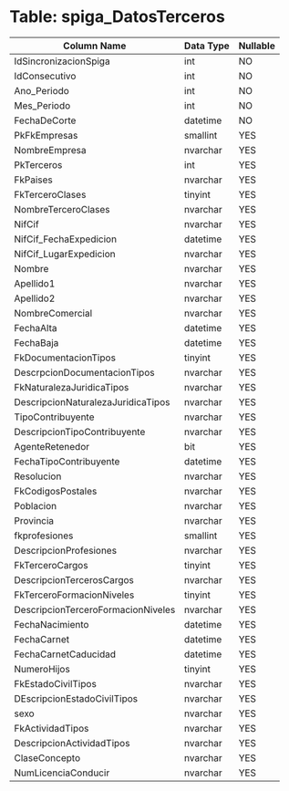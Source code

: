 # Table: spiga_DatosTerceros

| Column Name | Data Type | Nullable |
|-------------|-----------|----------|
| IdSincronizacionSpiga | int | NO |
| IdConsecutivo | int | NO |
| Ano_Periodo | int | NO |
| Mes_Periodo | int | NO |
| FechaDeCorte | datetime | NO |
| PkFkEmpresas | smallint | YES |
| NombreEmpresa | nvarchar | YES |
| PkTerceros | int | YES |
| FkPaises | nvarchar | YES |
| FkTerceroClases | tinyint | YES |
| NombreTerceroClases | nvarchar | YES |
| NifCif | nvarchar | YES |
| NifCif_FechaExpedicion | datetime | YES |
| NifCif_LugarExpedicion | nvarchar | YES |
| Nombre | nvarchar | YES |
| Apellido1 | nvarchar | YES |
| Apellido2 | nvarchar | YES |
| NombreComercial | nvarchar | YES |
| FechaAlta | datetime | YES |
| FechaBaja | datetime | YES |
| FkDocumentacionTipos | tinyint | YES |
| DescrpcionDocumentacionTipos | nvarchar | YES |
| FkNaturalezaJuridicaTipos | nvarchar | YES |
| DescripcionNaturalezaJuridicaTipos | nvarchar | YES |
| TipoContribuyente | nvarchar | YES |
| DescripcionTipoContribuyente | nvarchar | YES |
| AgenteRetenedor | bit | YES |
| FechaTipoContribuyente | datetime | YES |
| Resolucion | nvarchar | YES |
| FkCodigosPostales | nvarchar | YES |
| Poblacion | nvarchar | YES |
| Provincia | nvarchar | YES |
| fkprofesiones | smallint | YES |
| DescripcionProfesiones | nvarchar | YES |
| FkTerceroCargos | tinyint | YES |
| DescripcionTercerosCargos | nvarchar | YES |
| FkTerceroFormacionNiveles | tinyint | YES |
| DescripcionTerceroFormacionNiveles | nvarchar | YES |
| FechaNacimiento | datetime | YES |
| FechaCarnet | datetime | YES |
| FechaCarnetCaducidad | datetime | YES |
| NumeroHijos | tinyint | YES |
| FkEstadoCivilTipos | nvarchar | YES |
| DEscripcionEstadoCivilTipos | nvarchar | YES |
| sexo | nvarchar | YES |
| FkActividadTipos | nvarchar | YES |
| DescripcionActividadTipos | nvarchar | YES |
| ClaseConcepto | nvarchar | YES |
| NumLicenciaConducir | nvarchar | YES |
